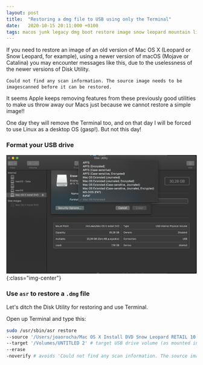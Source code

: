 ```yaml
---
layout: post
title:  "Restoring a dmg file to USB using only the Terminal"
date:   2020-10-15 20:11:000 +0100
tags: macos junk legacy dmg boot restore image snow leopard mountain lion
---
```


If you need to restore an image of an old version of Mac OS X (Leopard or Snow Leopard, for example), using a newer version of macOS (Mojave or Catalina) you may encounter messages like this, due to the uselessness of the newer versions of Disk Utility. 

```
Could not find any scan information. The source image needs to be imagescanned before it can be restored.
```

It seems Apple keeps removing features from these previously good utilities to make us throw away our Macs just because we cannot restore a simple image!! 

One day they will remove the Terminal too, and on that day I will be forced to use Linux as a desktop OS (gasp!). But not this day!

### Format your USB drive

![Formatting USB Drive for restore using macOS Disk Utility](/assets/images/post-images/2020-10-15-restore-mac-dmg-only-using-terminal/disk-restore.png){:class="img-center"}


### Use `asr` to restore a `.dmg` file

Let's ditch the Disk Utility for restoring and use Terminal.

Open up Terminal and type this:

```bash
sudo /usr/sbin/asr restore 
--source '/Users/joaorocha/Mac OS X Install DVD Snow Leopard RETAIL 10.6.3.dmg'  # source image
--target '/Volumes/UNTITLED 2' # target USB drive volume (as mounted in Finder)
--erase
-noverify # avoids 'Could not find any scan information. The source image needs to be imagescanned before it can be restored.' error by skipping image verification! Use at your own peril and calculate md5 of the image before
```


